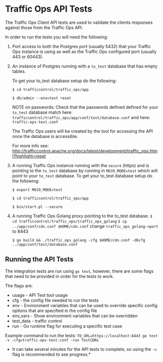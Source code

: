 <!--
    Licensed to the Apache Software Foundation (ASF) under one
    or more contributor license agreements.  See the NOTICE file
    distributed with this work for additional information
    regarding copyright ownership.  The ASF licenses this file
    to you under the Apache License, Version 2.0 (the
    "License"); you may not use this file except in compliance
    with the License.  You may obtain a copy of the License at

      http://www.apache.org/licenses/LICENSE-2.0

    Unless required by applicable law or agreed to in writing,
    software distributed under the License is distributed on an
    "AS IS" BASIS, WITHOUT WARRANTIES OR CONDITIONS OF ANY
    KIND, either express or implied.  See the License for the
    specific language governing permissions and limitations
    under the License.
-->

# Traffic Ops API Tests

The Traffic Ops Client API tests are used to validate the clients responses against those from the Traffic Ops API.  

In order to run the tests you will need the following:

1. Port access to both the Postgres port (usually 5432) that your Traffic Ops instance is using as well as the Traffic Ops configured port (usually 443 or 60443).

2. An instance of Postgres running with a `to_test` database that has empty tables.

    To get your to_test database setup do the following:
    
    `$ cd trafficcontrol/traffic_ops/app`
    
    `$ db/admin --env=test reset` 

    NOTE on passwords:
    Check that the passwords defined defined for your `to_test` database match 
    here: `trafficcontrol/traffic_ops/app/conf/test/database.conf`
    and here: `traffic-ops-test.conf` 

    The Traffic Ops users will be created by the tool for accessing the API once the database is accessible.

    For more info see: http://trafficcontrol.apache.org/docs/latest/development/traffic_ops.html?highlight=reset

3. A running Traffic Ops instance running with the `secure` (https) and is pointing to the `to_test` 
   database by running in `MOJO_MODE=test` which will point to your `to_test` database.
    To get your to_test database setup do the following:
    
   	`$ export MOJO_MODE=test`  
   	
   	`$ cd trafficcontrol/traffic_ops/app`
   	
    `$ bin/start.pl --secure`

4. A running Traffic Ops Golang proxy pointing to the to_test database.
	`$ cd trafficcontrol/traffic_ops/traffic_ops_golang`
	`$ cp ../app/conf/cdn.conf $HOME/cdn.conf`
	change `traffic_ops_golang->port` to 8443

    `$ go build && ./traffic_ops_golang -cfg $HOME/cdn.conf -dbcfg ../app/conf/test/database.conf`

## Running the API Tests
The integration tests are run using `go test`, however, there are some flags that need to be provided in order for the tests to work.  

The flags are:

* usage - API Test tool usage
* cfg - the config file needed to run the tests
* env - Environment variables that can be used to override specific config options that are specified in the config file
* env_vars - Show environment variables that can be overridden
* test_data - traffic control
* run - Go runtime flag for executing a specific test case

Example command to run the tests: 
`TO_URL=https://localhost:8443 go test -v -cfg=traffic-ops-test.conf -run TestCDNs`



* It can take several minutes for the API tests to complete, so using the `-v` flag is recommended to see progress.*
